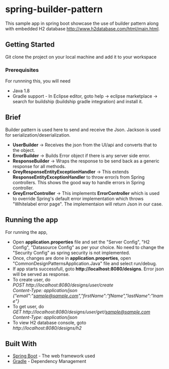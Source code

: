 # spring-builder-pattern

This sample app in spring boot showcase the use of builder pattern along with embedded H2 database http://www.h2database.com/html/main.html.

## Getting Started

Git clone the project on your local machine and add it to your workspace

### Prerequisites

For runnning this, you will need
- Java 1.8
- Gradle support - In Eclipse editor, goto help -> eclipse marketplace -> search for buildship (buildship gradle integration) and install it.

## Brief

Builder pattern is used here to send and receive the Json. Jackson is used for serialization/deserialization.
- **UserBuilder**      -> Receives the json from the UI/api and converts that to the object.
- **ErrorBuilder**     -> Builds Error object if there is any server side error.
- **ResponseBuilder**  -> Wraps the response to be send back as a generic response for all methods.
- **GreyResponseEntityExceptionHandler** -> This extends **ResponseEntityExceptionHandler** to throw error/s from Spring controllers. This shows the good way to handle errors in Spring controller.
- **GreyErrorController** -> This implements **ErrorController** which is used to override Spring's default error implementation which throws "Whitelabel error page". The implementaion will return Json in our case.

## Running the app

For running the app,
- Open **application.properties** file and set the "Server Config", "H2 Config", "Datasource Config" as per your choice. No need to change the "Security Config" as spring security is not implemented.
- Once, changes are done in **application.properties**, open "CommonDesignPatternsApplication.Java" file and select run/debug.
- If app starts successfull, goto **http://localhost:8080/designs**. Error json will be served as response.
- To create user, do <br />
*POST http://localhost:8080/designs/user/create* <br />
*Content-Type: application/json* <br />
*{"email":"sample@sample.com","firstName":"fName","lastName":"lname"}* <br />
- To get user, do<br />
*GET http://localhost:8080/designs/user/get/sample@sample.com*<br />
*Content-Type: application/json*<br />
- To view H2 database console, goto<br />
*http://localhost:8080/designs/h2*

## Built With

* [Spring Boot](https://projects.spring.io/spring-boot/) - The web framework used
* [Gradle](https://gradle.org/) - Dependency Management
